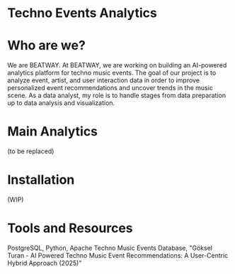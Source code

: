 # Techno Events Analytics
# Who are we?
We are BEATWAY. At BEATWAY, we are working on building an AI-powered analytics platform for techno music events. The goal of our project is to analyze event, artist, and user interaction data in order to improve personalized event recommendations and uncover trends in the music scene. As a data analyst, my role is to handle stages from data preparation up to data analysis and visualization.
# Main Analytics
(to be replaced)
# Installation
(WIP)
# Tools and Resources
PostgreSQL, Python, Apache
Techno Music Events Database, "Göksel Turan - AI Powered Techno Music Event Recommendations: A User-Centric Hybrid Approach (2025)"
